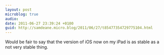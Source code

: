 ```yaml
---
layout: post
microblog: true
audio: 
date: 2011-06-27 23:39:24 +0100
guid: http://samdeane.micro.blog/2011/06/27/t85477354729775104.html
---
```

Would be fair to say that the version of iOS now on my iPad is as stable as a not very stable thing.
